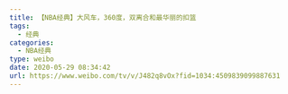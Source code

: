 ```yaml
---
title: 【NBA经典】大风车，360度，双离合和最华丽的扣篮
tags:
  - 经典
categories:
  - NBA经典
type: weibo
date: 2020-05-29 08:34:42
url: https://www.weibo.com/tv/v/J482q8vOx?fid=1034:4509839099887631
---
```


<!-- more -->